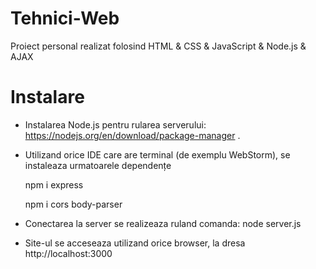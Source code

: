 # Tehnici-Web
Proiect personal realizat folosind HTML & CSS & JavaScript & Node.js & AJAX 

# Instalare
- Instalarea Node.js pentru rularea serverului: https://nodejs.org/en/download/package-manager .
- Utilizand orice IDE care are terminal (de exemplu WebStorm), se instaleaza urmatoarele dependențe

  npm i express

  npm i cors body-parser

- Conectarea la server se realizeaza ruland comanda: node server.js
- Site-ul se acceseaza utilizand orice browser, la dresa http://localhost:3000
